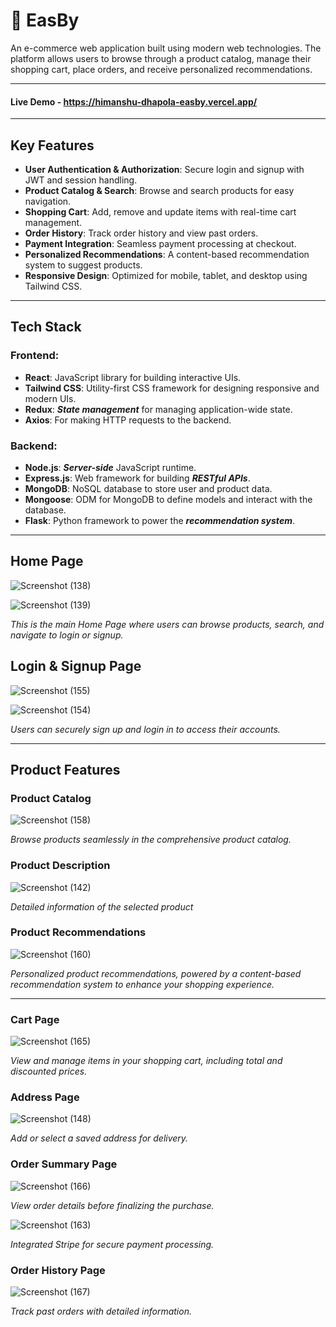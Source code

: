 
# 🛒 EasBy 

An e-commerce web application built using modern web technologies. The platform allows users to browse through a product catalog, manage their shopping cart, place orders, and receive personalized recommendations.

---

#### Live Demo - https://himanshu-dhapola-easby.vercel.app/

---

## Key Features
- **User Authentication & Authorization**: Secure login and signup with JWT and session handling.
- **Product Catalog & Search**: Browse and search products for easy navigation.
- **Shopping Cart**: Add, remove and update items with real-time cart management.
- **Order History**: Track order history and view past orders.
- **Payment Integration**: Seamless payment processing at checkout.
- **Personalized Recommendations**: A content-based recommendation system to suggest products.
- **Responsive Design**: Optimized for mobile, tablet, and desktop using Tailwind CSS.

---

## Tech Stack

### Frontend:
- **React**: JavaScript library for building interactive UIs.
- **Tailwind CSS**: Utility-first CSS framework for designing responsive and modern UIs.
- **Redux**: ***State management*** for managing application-wide state.
- **Axios**: For making HTTP requests to the backend.

### Backend:
- **Node.js**: ***Server-side*** JavaScript runtime.
- **Express.js**: Web framework for building ***RESTful APIs***.
- **MongoDB**: NoSQL database to store user and product data.
- **Mongoose**: ODM for MongoDB to define models and interact with the database.
- **Flask**: Python framework to power the ***recommendation system***.

---

## Home Page
![Screenshot (138)](https://github.com/user-attachments/assets/6c698af2-5aaf-445e-be4a-179bd5ebf9ba)


![Screenshot (139)](https://github.com/user-attachments/assets/c1a0e160-5b56-4997-bddd-8d4a054afeb8)

*This is the main Home Page where users can browse products, search, and navigate to login or signup.*


## Login & Signup Page

![Screenshot (155)](https://github.com/user-attachments/assets/034612bd-96c8-4fc6-ba77-16eb78d91538)

![Screenshot (154)](https://github.com/user-attachments/assets/384a00e6-dca2-4cbc-bd26-273a9f57682e)

*Users can securely sign up and login in to access their accounts.*

---

## Product Features
### Product Catalog
![Screenshot (158)](https://github.com/user-attachments/assets/40dcc89a-7e11-45da-b185-20ea80911fe3)

*Browse products seamlessly in the comprehensive product catalog.*


### Product Description
![Screenshot (142)](https://github.com/user-attachments/assets/d8a017f7-481a-459d-908e-06d44188c709)

*Detailed information of the selected product*

### Product Recommendations
![Screenshot (160)](https://github.com/user-attachments/assets/e3e5d398-a4f2-4f0c-b0a4-01f9462d8188)

*Personalized product recommendations, powered by a content-based recommendation system to enhance your shopping experience.*

---


### Cart Page
![Screenshot (165)](https://github.com/user-attachments/assets/f983d996-fe08-41d7-ad46-26c0654d44ab)

*View and manage items in your shopping cart, including total and discounted prices.*

### Address Page
![Screenshot (148)](https://github.com/user-attachments/assets/46520957-26cb-44dd-9a28-fa29661cb656)

*Add or select a saved address for delivery.*

### Order Summary Page
![Screenshot (166)](https://github.com/user-attachments/assets/fbe700cc-86fa-4fab-8a91-7809915c357f)

*View order details before finalizing the purchase.*

![Screenshot (163)](https://github.com/user-attachments/assets/8cad7bab-0d16-4868-9e7b-f2f068764128)


*Integrated Stripe for secure payment processing.*

### Order History Page
![Screenshot (167)](https://github.com/user-attachments/assets/1b81b11a-245f-405e-a724-de20d73a038e)

*Track past orders with detailed information.*
